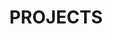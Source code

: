 ---
layout: projects
title: PROJECTS
permalink: /projects/
projects:
  - url: https://github.com/lnmunhoz/courses/tree/master/Rice%20University/An%20Introduction%20to%20Interactive%20Programming%20in%20Python
    title: 'Games in Python'
    year: 2015



---